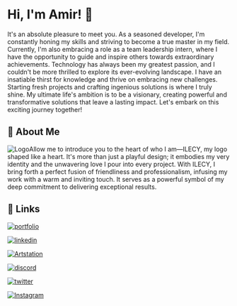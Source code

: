
# Hi, I'm Amir! 👋

It's an absolute pleasure to meet you. As a seasoned developer, I'm constantly honing my skills and striving to become a true master in my field. Currently, I'm also embracing a role as a team leadership intern, where I have the opportunity to guide and inspire others towards extraordinary achievements. Technology has always been my greatest passion, and I couldn't be more thrilled to explore its ever-evolving landscape. I have an insatiable thirst for knowledge and thrive on embracing new challenges. Starting fresh projects and crafting ingenious solutions is where I truly shine. My ultimate life's ambition is to be a visionary, creating powerful and transformative solutions that leave a lasting impact. Let's embark on this exciting journey together!

## 🚀 About Me


![Logo](./favicon.ico)Allow me to introduce you to the heart of who I am—ILECY, my logo shaped like a heart. It's more than just a playful design; it embodies my very identity and the unwavering love I pour into every project. With ILECY, I bring forth a perfect fusion of friendliness and professionalism, infusing my work with a warm and inviting touch. It serves as a powerful symbol of my deep commitment to delivering exceptional results.

## 🔗 Links
[![portfolio](https://img.shields.io/badge/My_portfolio-2306f?style=for-the-badge&label=cyCV&labelColor=%23bebebe&color=%2306f
)](https://ilecy.ir)

[![linkedin](https://img.shields.io/badge/linkedin-0A66C2?style=for-the-badge&logo=linkedin&logoColor=white)](https://www.linkedin.com/in/ilecy/)

[![Artstation](https://img.shields.io/badge/artstation-13aff0?style=for-the-badge&logo=artstation&logoColor=white)](https://instagram.com/amir.hmch/)

[![discord](https://img.shields.io/badge/Discord-5663f0?style=for-the-badge&logo=discord&logoColor=white)](https://discordapp.com/users/982316719697719346)

[![twitter](https://img.shields.io/badge/twitter-1DA1F2?style=for-the-badge&logo=twitter&logoColor=white)](https://twitter.com/ilecyAmir)

[![Instagram](https://img.shields.io/badge/instagram-fb1869?style=for-the-badge&logo=instagram&logoColor=white)](https://instagram.com/amir.hmch/)



